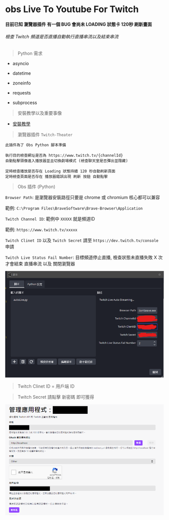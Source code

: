 # obs Live To Youtube For Twitch

#### 目前已知 瀏覽器插件 有一個 BUG 會尚未 LOADING 狀態卡 120秒 刷新畫面

###### 檢查 Twitch 頻道是否直播自動執行直播串流以及結束串流

> Python 需求

- asyncio

- datetime

- zoneinfo

- requests

- subprocess



> 安裝教學以及重要事像

- [安裝教學](./Install.md)



> 瀏覽器插件 `Twitch-Theater`

```
此插件為了 Obs Python 腳本準備

執行目的檢查網址是否為 https://www.twitch.tv/{channelId}
自動點擊頭像進入播放器並且切換劇場模式 (檢查聊天室是否彈出並隱藏)

定時檢查播放是否存在 Loading 狀態持續 120 秒自動刷新頁面
定時檢查頁面是否存在 播放器錯誤出現 刷新 按鈕 自動點擊 
```

> Obs 插件 (Python)

`Browser Path`: 是瀏覽器安裝路徑只要是 chrome 或 chromium 核心都可以兼容

範例: `C:\Program Files\BraveSoftware\Brave-Browser\Application`

`Twitch Channel ID`: 範例中 `XXXXX` 就是頻道ID

範例: `https://www.twitch.tv/xxxxx` 

`Twitch Clinet ID` 以及 `Twitch Secret` 請至 `https://dev.twitch.tv/console` 申請

`Twitch Live Status Fail Number`: 目標頻道停止直播, 檢查狀態未直播失敗 X 次 才會結束 直播串流 以及 關閉瀏覽器

![2022-11-23-02-14-18-image.png](./images/2022-11-23-02-14-18-image.png)

> Twitch Clinet ID = 用戶端 ID

> Twitch Secret  請點擊 新密碼 即可獲得

![tw.png](./images/tw.png)
